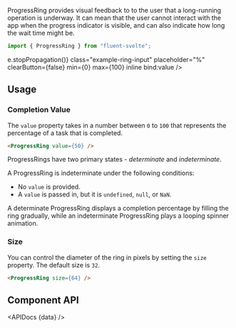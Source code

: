 <script lang="ts">
    import { ProgressRing, NumberBox } from "$lib";
    import { Showcase, APIDocs } from "$site/lib";

    import data from "$lib/ProgressRing/ProgressRing.svelte?sveld&raw";

    let value = Math.floor(Math.random() * 100);
</script>

ProgressRing provides visual feedback to to the user that a long-running operation is underway. It can mean that the user cannot interact with the app when the progress indicator is visible, and can also indicate how long the wait time might be.

```ts
import { ProgressRing } from "fluent-svelte";
``` 

<Showcase repl="">
    <div class="ring-spacer">
        <ProgressRing />
        <ProgressRing bind:value />
    </div>
    <NumberBox
        on:mousedown={e => e.stopPropagation()}
        class="example-ring-input"
        placeholder="%"
        clearButton={false}
        min={0}
        max={100}
        inline
        bind:value
    />
</Showcase>

## Usage

### Completion Value

The `value` property takes in a number between `0` to `100` that represents the percentage of a task that is completed.

```html
<ProgressRing value={50} />
```

ProgressRings have two primary states - *determinate* and *indeterminate*.

A ProgressRing is indeterminate under the following conditions:
- No `value` is provided.
- A `value` is passed in, but it is `undefined`, `null`, or `NaN`.

A determinate ProgressRing displays a completion percentage by filling the ring gradually, while an indeterminate ProgressRing plays a looping spinner animation.

### Size

You can control the diameter of the ring in pixels by setting the `size` property. The default size is `32`.

```html
<ProgressRing size={64} />
```

## Component API

<APIDocs {data} />


<style>
    .ring-spacer {
        display: grid;
        grid-template-columns: 1fr 1fr;
        grid-gap: 12px;
    }

    :global(.component-showcase .component-showcase-grid > .example-ring-input) {
        margin-block-start: 12px;
        inline-size: 108px;
    }
</style>

